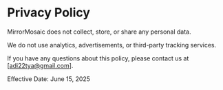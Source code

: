# Privacy Policy

MirrorMosaic does not collect, store, or share any personal data.

We do not use analytics, advertisements, or third-party tracking services.

If you have any questions about this policy, please contact us at [adi22tya@gmail.com].

Effective Date: June 15, 2025
